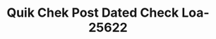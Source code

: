---
f_zip-code: 89410
f_state-code: NV
title: Quik Chek Post Dated Check Loa-25622
f_phone: 775-783-8001
f_city-only: Gardnerville
f_address: 1532 Us Highway 395 N Gardnerville
f_location-unique-id: '25622'
slug: quik-chek-post-dated-check-loa-25622
updated-on: '2024-05-30T13:46:58.046Z'
created-on: '2024-05-30T13:36:59.803Z'
published-on: '2024-05-30T13:54:32.469Z'
f_city-state: cms/city/gardnerville-nv.md
f_company: cms/company/quik-chek-post-dated-check-loa.md
f_state: cms/state/nevada.md
layout: '[payday-loan].html'
tags: payday-loan
---